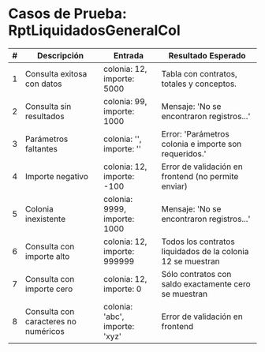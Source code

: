 # Casos de Prueba: RptLiquidadosGeneralCol

| # | Descripción | Entrada | Resultado Esperado |
|---|-------------|---------|-------------------|
| 1 | Consulta exitosa con datos | colonia: 12, importe: 5000 | Tabla con contratos, totales y conceptos. |
| 2 | Consulta sin resultados | colonia: 99, importe: 1000 | Mensaje: 'No se encontraron registros...' |
| 3 | Parámetros faltantes | colonia: '', importe: '' | Error: 'Parámetros colonia e importe son requeridos.' |
| 4 | Importe negativo | colonia: 12, importe: -100 | Error de validación en frontend (no permite enviar) |
| 5 | Colonia inexistente | colonia: 9999, importe: 1000 | Mensaje: 'No se encontraron registros...' |
| 6 | Consulta con importe alto | colonia: 12, importe: 999999 | Todos los contratos liquidados de la colonia 12 se muestran |
| 7 | Consulta con importe cero | colonia: 12, importe: 0 | Sólo contratos con saldo exactamente cero se muestran |
| 8 | Consulta con caracteres no numéricos | colonia: 'abc', importe: 'xyz' | Error de validación en frontend |
